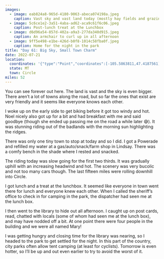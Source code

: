 ```yaml
---
images:
  - image: eab824a8-965d-4180-9063-abeca074198a.jpeg
    caption: Vast sky and vast land today (mostly hay fields and grazing land)
  - image: 5c6ce1e2-3a51-4aba-ad62-aca9c61f6c06.jpeg
    caption: Post-lunch treat at the Lunchbox
  - image: d6d96a54-857d-402a-a9a3-277da340d915.jpeg
    caption: An armchair to curl up in all afternoon
  - image: 9ff5e498-e1be-426d-b0f8-1014c58fba0f.jpeg
    caption: Home for the night in the park
title: "Day 61: Big Sky, Small Town Charm"
date: 2022-07-21
location:
  coordinates: '{"type":"Point","coordinates":[-105.5863811,47.4187561]}'
  state: MT
  town: Circle
miles: 52
---
```

You can see forever out here. The land is vast and the sky is even bigger. There aren’t a lot of towns along the road, but so far the ones that exist are very friendly and it seems like everyone knows each other. 

I woke up on the early side to get biking before it got too windy and hot. Noel nicely also got up for a bit and had breakfast with me and said goodbye (though she ended up passing me on the road a while later 😅). It was stunning riding out of the badlands with the morning sun highlighting the ridges. 

There was only one tiny town to stop at today and so I did. I got a Powerade and refilled my water at a gas/auto/snack/farm shop in Lindsay. There was a comfy bench in the shade where I rested and snacked. 

The riding today was slow going for the first two thirds. It was gradually uphill with an increasing headwind and hot. The scenery was very bucolic and not too many cars though. The last fifteen miles were rolling downhill into Circle. 

I got lunch and a treat at the lunchbox. It seemed like everyone in town went there for lunch and everyone knew each other. When I called the sheriff’s office to check in for camping in the park, the dispatcher had seen me at the lunch box. 

I then went to the library to hide out all afternoon. I caught up on post cards, read, chatted with locals (some of whom had seen me at the lunch box), and may have nodded off a bit. At one point there were four people in the building and we were all named Mary!

I was getting hungry and closing time for the library was nearing, so I headed to the park to get settled for the night. In this part of the country, city parks often allow tent camping (at least for cyclists). Tomorrow is even hotter, so I’ll be up and out even earlier to try to avoid the worst of it. 